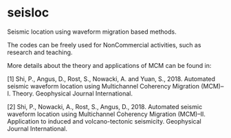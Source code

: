 # seisloc
Seismic location using waveform migration based methods.

The codes can be freely used for NonCommercial activities, such as research and teaching.

More details about the theory and applications of MCM can be found in:

[1] Shi, P., Angus, D., Rost, S., Nowacki, A. and Yuan, S., 2018. Automated seismic waveform location using Multichannel Coherency Migration (MCM)–I. Theory. Geophysical Journal International.

[2] Shi, P., Nowacki, A., Rost, S., Angus, D., 2018. Automated seismic waveform location using Multichannel Coherency Migration (MCM)–II. Application to induced and volcano-tectonic seismicity. Geophysical Journal International.
